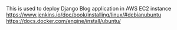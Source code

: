 This is used to deploy Django Blog application in AWS EC2 instance
https://www.jenkins.io/doc/book/installing/linux/#debianubuntu
https://docs.docker.com/engine/install/ubuntu/